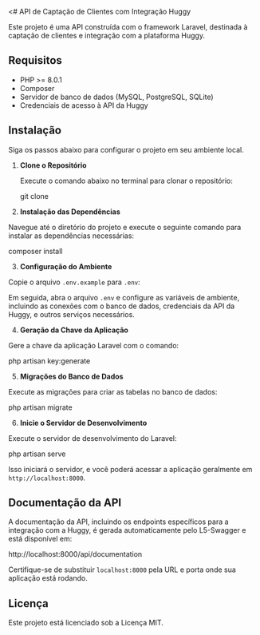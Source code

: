 <# API de Captação de Clientes com Integração Huggy

Este projeto é uma API construída com o framework Laravel, destinada à captação de clientes e integração com a plataforma Huggy.

## Requisitos

- PHP >= 8.0.1
- Composer
- Servidor de banco de dados (MySQL, PostgreSQL, SQLite)
- Credenciais de acesso à API da Huggy

## Instalação

Siga os passos abaixo para configurar o projeto em seu ambiente local.

1. **Clone o Repositório**

   Execute o comando abaixo no terminal para clonar o repositório:

   git clone <url-do-repositorio>

2. **Instalação das Dependências**

Navegue até o diretório do projeto e execute o seguinte comando para instalar as dependências necessárias:

composer install

3. **Configuração do Ambiente**

Copie o arquivo `.env.example` para `.env`:


Em seguida, abra o arquivo `.env` e configure as variáveis de ambiente, incluindo as conexões com o banco de dados, credenciais da API da Huggy, e outros serviços necessários.

4. **Geração da Chave da Aplicação**

Gere a chave da aplicação Laravel com o comando:

php artisan key:generate


5. **Migrações do Banco de Dados**

Execute as migrações para criar as tabelas no banco de dados:

php artisan migrate


6. **Inicie o Servidor de Desenvolvimento**

Execute o servidor de desenvolvimento do Laravel:

php artisan serve

Isso iniciará o servidor, e você poderá acessar a aplicação geralmente em `http://localhost:8000`.

## Documentação da API

A documentação da API, incluindo os endpoints específicos para a integração com a Huggy, é gerada automaticamente pelo L5-Swagger e está disponível em:

http://localhost:8000/api/documentation


Certifique-se de substituir `localhost:8000` pela URL e porta onde sua aplicação está rodando.

## Licença

Este projeto está licenciado sob a Licença MIT.

